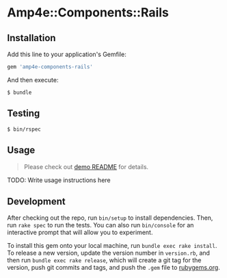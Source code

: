 # Amp4e::Components::Rails


## Installation

Add this line to your application's Gemfile:

```ruby
gem 'amp4e-components-rails'
```

And then execute:

    $ bundle

## Testing 
    $ bin/rspec
 
## Usage
> Please check out [demo README](spec/dummy/README.md) for details.

TODO: Write usage instructions here

## Development

After checking out the repo, run `bin/setup` to install dependencies. Then, run `rake spec` to run the tests. You can also run `bin/console` for an interactive prompt that will allow you to experiment.

To install this gem onto your local machine, run `bundle exec rake install`. To release a new version, update the version number in `version.rb`, and then run `bundle exec rake release`, which will create a git tag for the version, push git commits and tags, and push the `.gem` file to [rubygems.org](https://rubygems.org).